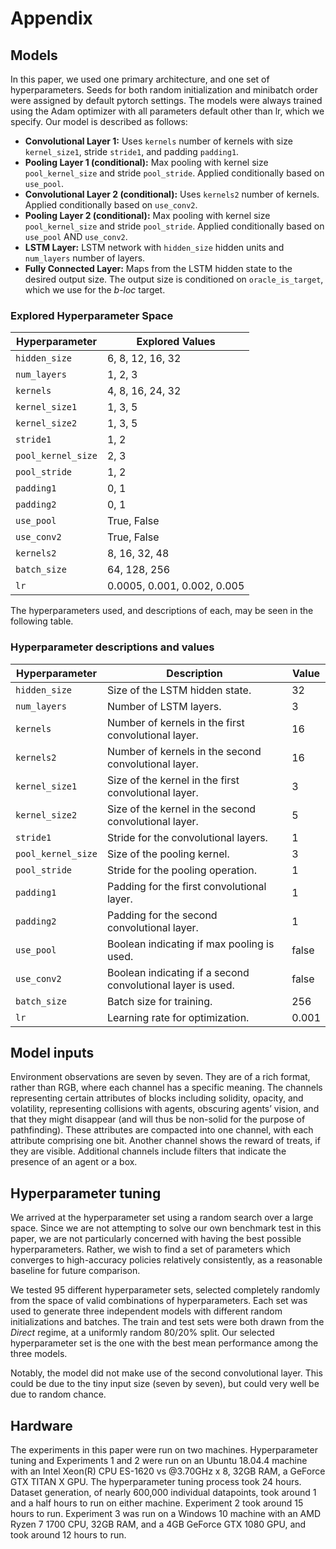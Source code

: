 # Appendix

## Models

In this paper, we used one primary architecture, and one set of hyperparameters. Seeds for both random initialization and minibatch order were assigned by default pytorch settings. The models were always trained using the Adam optimizer with all parameters default other than lr, which we specify. Our model is described as follows:

- **Convolutional Layer 1:** Uses `kernels` number of kernels with size `kernel_size1`, stride `stride1`, and padding `padding1`.
- **Pooling Layer 1 (conditional):** Max pooling with kernel size `pool_kernel_size` and stride `pool_stride`. Applied conditionally based on `use_pool`.
- **Convolutional Layer 2 (conditional):** Uses `kernels2` number of kernels. Applied conditionally based on `use_conv2`.
- **Pooling Layer 2 (conditional):** Max pooling with kernel size `pool_kernel_size` and stride `pool_stride`. Applied conditionally based on `use_pool` AND `use_conv2`.
- **LSTM Layer:** LSTM network with `hidden_size` hidden units and `num_layers` number of layers.
- **Fully Connected Layer:** Maps from the LSTM hidden state to the desired output size. The output size is conditioned on `oracle_is_target`, which we use for the *b-loc* target.

### Explored Hyperparameter Space

| **Hyperparameter**       | **Explored Values**      |
|--------------------------|--------------------------|
| `hidden_size`            | 6, 8, 12, 16, 32         |
| `num_layers`             | 1, 2, 3                  |
| `kernels`                | 4, 8, 16, 24, 32         |
| `kernel_size1`           | 1, 3, 5                  |
| `kernel_size2`           | 1, 3, 5                  |
| `stride1`                | 1, 2                     |
| `pool_kernel_size`       | 2, 3                     |
| `pool_stride`            | 1, 2                     |
| `padding1`               | 0, 1                     |
| `padding2`               | 0, 1                     |
| `use_pool`               | True, False              |
| `use_conv2`              | True, False              |
| `kernels2`               | 8, 16, 32, 48            |
| `batch_size`             | 64, 128, 256             |
| `lr`                     | 0.0005, 0.001, 0.002, 0.005 |

The hyperparameters used, and descriptions of each, may be seen in the following table.

### Hyperparameter descriptions and values

| **Hyperparameter**   | **Description**                                   | **Value** |
|----------------------|---------------------------------------------------|-----------|
| `hidden_size`        | Size of the LSTM hidden state.                    | 32        |
| `num_layers`         | Number of LSTM layers.                            | 3         |
| `kernels`            | Number of kernels in the first convolutional layer.| 16       |
| `kernels2`           | Number of kernels in the second convolutional layer.| 16      |
| `kernel_size1`       | Size of the kernel in the first convolutional layer.| 3        |
| `kernel_size2`       | Size of the kernel in the second convolutional layer.| 5       |
| `stride1`            | Stride for the convolutional layers.              | 1         |
| `pool_kernel_size`   | Size of the pooling kernel.                       | 3         |
| `pool_stride`        | Stride for the pooling operation.                 | 1         |
| `padding1`           | Padding for the first convolutional layer.        | 1         |
| `padding2`           | Padding for the second convolutional layer.       | 1         |
| `use_pool`           | Boolean indicating if max pooling is used.        | false     |
| `use_conv2`          | Boolean indicating if a second convolutional layer is used. | false |
| `batch_size`         | Batch size for training.                          | 256       |
| `lr`                 | Learning rate for optimization.                   | 0.001     |

## Model inputs

Environment observations are seven by seven. They are of a rich format, rather than RGB, where each channel has a specific meaning. The channels representing certain attributes of blocks including solidity, opacity, and volatility, representing collisions with agents, obscuring agents’ vision, and that they might disappear (and will thus be non-solid for the purpose of pathfinding). These attributes are compacted into one channel, with each attribute comprising one bit. Another channel shows the reward of treats, if they are visible. Additional channels include filters that indicate the presence of an agent or a box.

## Hyperparameter tuning

We arrived at the hyperparameter set using a random search over a large space. Since we are not attempting to solve our own benchmark test in this paper, we are not particularly concerned with having the best possible hyperparameters. Rather, we wish to find a set of parameters which converges to high-accuracy policies relatively consistently, as a reasonable baseline for future comparison.

We tested 95 different hyperparameter sets, selected completely randomly from the space of valid combinations of hyperparameters. Each set was used to generate three independent models with different random initializations and batches. The train and test sets were both drawn from the *Direct* regime, at a uniformly random 80/20% split. Our selected hyperparameter set is the one with the best mean performance among the three models.

Notably, the model did not make use of the second convolutional layer. This could be due to the tiny input size (seven by seven), but could very well be due to random chance.

## Hardware

The experiments in this paper were run on two machines. Hyperparameter tuning and Experiments 1 and 2 were run on an Ubuntu 18.04.4 machine with an Intel Xeon(R) CPU ES-1620 vs @3.70GHz x 8, 32GB RAM, a GeForce GTX TITAN X GPU. The hyperparameter tuning process took 24 hours. Dataset generation, of nearly 600,000 individual datapoints, took around 1 and a half hours to run on either machine. Experiment 2 took around 15 hours to run. Experiment 3 was run on a Windows 10 machine with an AMD Ryzen 7 1700 CPU, 32GB RAM, and a 4GB GeForce GTX 1080 GPU, and took around 12 hours to run.
